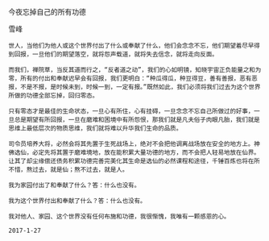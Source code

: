 今夜忘掉自己的所有功德

雪峰


    世人，当他们为他人或这个世界付出了什么或奉献了什么，他们会念念不忘，他们期望着尽早得到回报，一旦他们的期望落空，就将怨声载道，就将失去信念，就将走向反面。

    而我们，禅院草，当反其道而行之，“反者道之动”，我们的心如明镜，知晓宇宙正负能量之和为零，所有的付出和奉献迟早会有回报，我们更明白：“种瓜得瓜，种豆得豆，善有善报，恶有恶报，不是不报，是时候未到，时候一到，一定有报。”既然如此，我们必须将我们过去为这个世界所做的功德全部忘掉，回归零态。

    只有零态才是最佳的生命状态，一旦心有所住，心有挂碍，一旦念念不忘自己所做过的好事，一旦总是期望有所回报，一旦在磨难和困境中有所怨恨，那我们就是凡夫俗子肉眼凡胎，我们就是思维上最低层次的物质思维，我们就将难以升华我们生命的品质。

    司令员培养大将，必然会将其先置于生死战场上，绝对不会把他调离战场放在安全的地方上。神佛选仙，必定先将其置于磨难境地，放在能积累大量功德的地方，而不会把人轻易地放在仙界。让其了却尘缘偿还债务积累功德完善完美化其生命是选仙的必然课程和途径，千锤百炼也将在所不惜，熬过去，就是仙；熬不过去，就是人。

    我为家园付出了和奉献了什么？答：什么也没有。

    我为这个世界付出和奉献了什么？答：什么也没有。

    我对他人、家园、这个世界没有任何布施和功德，我很惭愧，我唯有一颗感恩的心。

    2017-1-27



